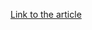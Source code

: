 [Link to the article](https://securityaffairs.com/176662/apt/china-linked-apt-mustang-panda-upgrades-tools-in-its-arsenal.html)
